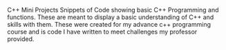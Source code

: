 C++ Mini Projects
Snippets of Code showing basic C++ Programming and functions. These are meant to display a basic understanding of C++ and skills with them. These were created for my advance c++ programming course and is code I have written to meet challenges my professor provided.
